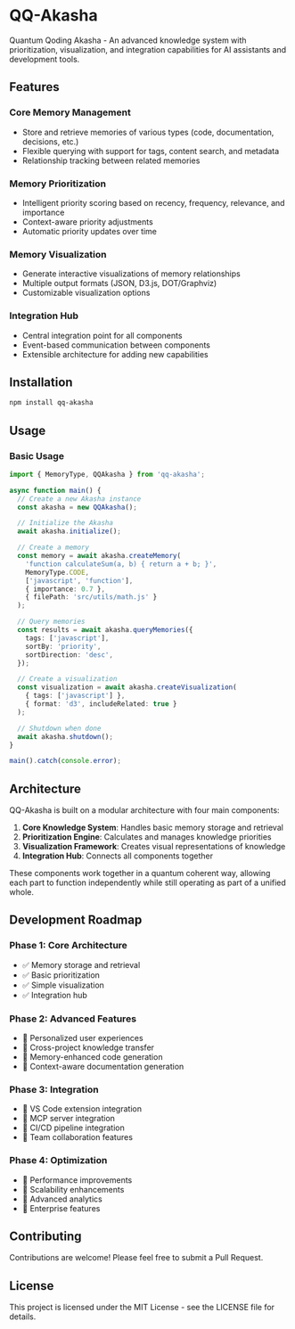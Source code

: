 # QQ-Akasha

Quantum Qoding Akasha - An advanced knowledge system with prioritization, visualization, and integration capabilities for AI assistants and development tools.

## Features

### Core Memory Management

- Store and retrieve memories of various types (code, documentation, decisions, etc.)
- Flexible querying with support for tags, content search, and metadata
- Relationship tracking between related memories

### Memory Prioritization

- Intelligent priority scoring based on recency, frequency, relevance, and importance
- Context-aware priority adjustments
- Automatic priority updates over time

### Memory Visualization

- Generate interactive visualizations of memory relationships
- Multiple output formats (JSON, D3.js, DOT/Graphviz)
- Customizable visualization options

### Integration Hub

- Central integration point for all components
- Event-based communication between components
- Extensible architecture for adding new capabilities

## Installation

```bash
npm install qq-akasha
```

## Usage

### Basic Usage

```typescript
import { MemoryType, QQAkasha } from 'qq-akasha';

async function main() {
  // Create a new Akasha instance
  const akasha = new QQAkasha();

  // Initialize the Akasha
  await akasha.initialize();

  // Create a memory
  const memory = await akasha.createMemory(
    'function calculateSum(a, b) { return a + b; }',
    MemoryType.CODE,
    ['javascript', 'function'],
    { importance: 0.7 },
    { filePath: 'src/utils/math.js' }
  );

  // Query memories
  const results = await akasha.queryMemories({
    tags: ['javascript'],
    sortBy: 'priority',
    sortDirection: 'desc',
  });

  // Create a visualization
  const visualization = await akasha.createVisualization(
    { tags: ['javascript'] },
    { format: 'd3', includeRelated: true }
  );

  // Shutdown when done
  await akasha.shutdown();
}

main().catch(console.error);
```

## Architecture

QQ-Akasha is built on a modular architecture with four main components:

1. **Core Knowledge System**: Handles basic memory storage and retrieval
2. **Prioritization Engine**: Calculates and manages knowledge priorities
3. **Visualization Framework**: Creates visual representations of knowledge
4. **Integration Hub**: Connects all components together

These components work together in a quantum coherent way, allowing each part to function independently while still operating as part of a unified whole.

## Development Roadmap

### Phase 1: Core Architecture

- ✅ Memory storage and retrieval
- ✅ Basic prioritization
- ✅ Simple visualization
- ✅ Integration hub

### Phase 2: Advanced Features

- 🔄 Personalized user experiences
- 🔄 Cross-project knowledge transfer
- 🔄 Memory-enhanced code generation
- 🔄 Context-aware documentation generation

### Phase 3: Integration

- 🔄 VS Code extension integration
- 🔄 MCP server integration
- 🔄 CI/CD pipeline integration
- 🔄 Team collaboration features

### Phase 4: Optimization

- 🔄 Performance improvements
- 🔄 Scalability enhancements
- 🔄 Advanced analytics
- 🔄 Enterprise features

## Contributing

Contributions are welcome! Please feel free to submit a Pull Request.

## License

This project is licensed under the MIT License - see the LICENSE file for details.

